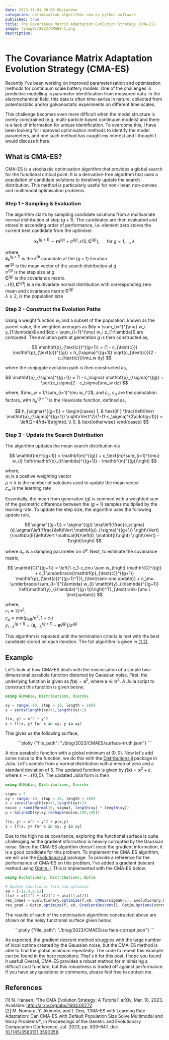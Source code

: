 ```yaml
---
date: 2023-11-01 00:00 UK/London
categories: optimisation algorithms cma-es python software
published: true
title: The Covariance Matrix Adaptation Evolution Strategy (CMA-ES)
image: /images/2023/CMAES-1.png
description: 
---
```


# The Covariance Matrix Adaptation Evolution Strategy (CMA-ES)

Recently I've been working on improved parameterisation and optimisation methods for continuum scale battery models. One of the challenges in predictive modelling is parameter identification from measured data. In the electrochemical field, this data is often time-series in nature, collected from potentiostatic and/or galvanostatic experiments on different time scales.

This challenge becomes even more difficult when the model structure is overly constrained (e.g. multi-particle based continuum models) and there is a lack of information for unique identification. To overcome this, I have been looking for improved optimisation methods to identify the model parameters, and one such method has caught my interest and I thought I would discuss it here.

## What is CMA-ES?
CMA-ES is a stochastic optimisation algorithm that provides a global search for the functional critical point. It is a derivative-free algorithm that uses a population of candidate solutions to iteratively update the search distribution. This method is particularly useful for non-linear, non-convex and multimodal optimisation problems. 

### Step 1 - Sampling & Evaluation
The algorithm starts by sampling candidate solutions from a multivariate normal distribution at step $(g+1)$. The candidates are then evaluated and stored in ascending order of performance, i.e. element zero stores the current best candidate from the optimiser.

$$
    \mathbf{x}_{k}^{(g+1)} \sim \mathbf{m}^{(g)} + \sigma^{(g)} \mathcal{N}\left(0, \mathbf{C}^{(g)}\right), \ \ \ \ \ \ \text{for} \ g = 1,...,\lambda
$$

where, <br>
$\mathbf{x}_{k}^{(g+1)}$ is the $k^\text{th}$ candidate at the $(g+1)$ iteration <br>
$\mathbf{m}^{(g)}$ is the mean vector of the search distribution at $g$<br>
$\sigma^{(g)}$ is the step size at $g$ <br>
$\mathbf{C}^{(g)}$ is the covariance matrix. <br>
$\mathcal{N}\left(0, \mathbf{C}^{(g)}\right)$ is a multivariate normal distribution with corresponding zero mean and covariance matrix $\mathbf{C}^{(g)}$ <br>
$\lambda \geq 2$, is the population size <br>

### Step 2 - Construct the Evolution Paths
Using a weight function $w_i$ and a subset of the population, known as the parent value, the weighted averages as $dy = \sum_{i=1}^{\mu} w_i y_{1:\lambda}$ and $dz = \sum_{i=1}^{\mu} w_i z_{1:\lambda}$ are computed. The evolution path at generation $g$ is then constructed as,

$$
    \mathbf{p}_{\text{c}}^{(g+1)} = (1 - c_{\text{c}}) \mathbf{p}_{\text{c}}^{(g)} + h_{\sigma}^{(g+1)} \sqrt{c_{\text{c}}(2 - c_{\text{c}})\mu_w dy}
$$

where the conjugate evolution path is then constructed as,

$$
    \mathbf{p}_{\sigma}^{(g+1)} = (1 - c_\sigma) \mathbf{p}_{\sigma}^{(g)} + \sqrt{c_\sigma(2 - c_\sigma)\mu_w dz}
$$

where, $\mu_w = 1/\sum_{i=1}^\mu w_i^2$, and $c_{\text{c}}$, $c_{\sigma}$ are the cumulation factors, with $h_{\sigma}^{(g+1)}$ is the Heaviside function, defined as,

$$
h_{\sigma}^{(g+1)} = \begin{cases}
    1, & \text{if } \frac{\left\lVert \mathbf{p}_{\sigma}^{(g+1)} \right\rVert^2}{1-(1-c_\sigma)^{2\cdot(g+1)}} < \left(2+4/(d+1)\right)d, \\
    0, & \text{otherwise}
\end{cases}
$$

### Step 3 - Update the Search Distribution
The algorithm updates the mean search distribution via

$$
    \mathbf{m}^{(g+1)} = \mathbf{m}^{(g)} + c_\text{m}\sum_{i=1}^{\mu} w_{i} \left(\mathbf{x}_{i:\lambda}^{(g+1)} - \mathbf{m}^{(g)}\right)
$$

where, <br>
$w_i$ is a positive weighting vector <br>
$\mu \leq \lambda$ is the number of solutions used to update the mean vector <br>
$c_\text{m}$ is the learning rate <br>

Essentially, the mean from generation $(g)$ is summed with a weighted sum of the geometric difference between the $(g+1)$ samples multiplied by the learning rate. To update the step size, the algorithm uses the following update rule,

$$
    \sigma^{(g+1)} = \sigma^{(g)} \exp\left(\frac{c_\sigma}{d_\sigma}\left(\frac{\left\lVert \mathbf{p}_{\sigma}^{(g+1)} \right\rVert}{\mathbb{E}\left\lVert \mathcal{N}\left(0, \mathbf{I}\right) \right\rVert} - 1\right)\right)
$$

where $d_\sigma$ is a damping parameter on $\sigma^g$. Next, to estimate the covariance matrix,

$$
    \mathbf{C}^{(g+1)} =  \left(1-c_1-c_\mu \sum w_j\right) \mathbf{C}^{(g)} + c_1 \underbrace{\mathbf{p}_{\text{c}}^{(g+1)} \mathbf{p}_{\text{c}}^{(g+1)^T}}_{\text{rank-one update}} + c_\mu \underbrace{\sum_{i=1}^{\lambda} w_{i} \mathbf{y}_{i:\lambda}^{(g+1)} \left(\mathbf{y}_{i:\lambda}^{(g+1)}\right)^T}_{\text{rank-}\mu \ \text{update}}
$$


where, <br>
$c_1 \approx 2/n^2$, <br>
$c_\mu \approx \text{min}(\mu_{\text{eff}}/n^2, 1-c_1)$ <br>
$y_{i:\lambda}^{(g+1)} = \left(\mathbf{x}_{i:\lambda}^{(g+1)} - \mathbf{m}^{(g)}\right)/\sigma^{(g)}$ <br>

This algorithm is repeated until the termination criteria is met with the best candidate stored on each iteration. The full algorithm is given in [[1,2]](#references).


## Example
Let's look at how CMA-ES deals with the minimisation of a simple two-dimensional parabola function distorted by Gaussian noise. First, the underlying function is given as $f(\mathbf{x}) = \mathbf{x}^2$, where $\mathbf{x} \in \mathbb{R}^2$. A Julia script to construct this function is given below,

```julia
using GLMakie, Distributions, Dierckx

xy = range(-10, stop = 10, length = 100)
z = zeros(length(xy)+1,length(xy)+1)

f(x, y) = x^2 + y^2
z = [f(x, y) for x in xy, y in xy]
```

This gives us the following surface,

<div align="center">
```plotly
{"file_path": "./blog/2023/CMAES/surface-truth.json"}
```
</div>

A nice parabolic function with a global minimum at $(0,0)$. Now let's add some noise to the function, we do this with the [Distributions.jl](https://github.com/JuliaStats/Distributions.jl) package in Julia. Let's sample from a normal distribution with a mean of zero and a standard deviation of 5. The updated function is given by $f(\mathbf{x}) = \mathbf{x}^2 + \varepsilon$, where $\varepsilon \sim \mathcal{N}(0, 5)$. The updated Julia form is then

```julia
using GLMakie, Distributions, Dierckx

sigma = 5
xy = range(-10, stop = 10, length = 100)
z = zeros(length(xy)+1,length(xy)+1)
noise = rand(Normal(0, sigma), length(xy) * length(xy))
μ = Spline2D(xy,xy,reshape(noise,100,100))

f(x, y) = x^2 + y^2 + μ(x,y)
z = [f(x, y) for x in xy, y in xy]
```

Due to the high noise covariance, exploring the functional surface is quite challenging as the gradient information is heavily corrupted by the Gaussian noise. Since the CMA-ES algorithm doesn't need the gradient information, it is a good candidate for this problem. To implement the CMA-ES algorithm, we will use the [Evolutionary.jl](https://github.com/wildart/Evolutionary.jl/tree/master) package. To provide a reference for the performance of CMA-ES on this problem, I've added a gradient descent method using [Optim.jl](https://github.com/JuliaNLSolvers/Optim.jl/). This is implemented with the CMA-ES below.

```julia
using Evolutionary, Distributions, Optim

# Update functional form and optimize
x0 = [-12.4,9.53]
f(x) = x[1]^2 + x[2]^2 + μ(x[1],x[2])
res_cmaes = Evolutionary.optimize(f,x0, CMAES(sigma0=1), Evolutionary.Options(store_trace=true))
res_grad = Optim.optimize(f, x0, GradientDescent(), Optim.Options(store_trace=true, extended_trace=true))
```

The results of each of the optimisation algorithms constructed above are shown on the noisy functional surface given below,

<div align="center">
```plotly
{"file_path": "./blog/2023/CMAES/surface-corrupt.json"}
```
</div>

As expected, the gradient descent method struggles with the large number of local optima created by the Gaussian noise, but the CMA-ES method is able to find the global minimum repeatedly. The code to repeat this example can be found in the [here](https://github.com/BradyPlanden/bradyplanden.github.io/tree/main/docs/blog/2023/CMAES) repository. That's it for this post, I hope you found it useful! Overall, CMA-ES provides a robust method for minimising a difficult cost function, but this robustness is traded off against performance.  If you have any questions or comments, please feel free to contact me.

## References
[1] N. Hansen, ‘The CMA Evolution Strategy: A Tutorial’. arXiv, Mar. 10, 2023. Available: http://arxiv.org/abs/1604.00772 <br>
[2] M. Nomura, Y. Akimoto, and I. Ono, ‘CMA-ES with Learning Rate Adaptation: Can CMA-ES with Default Population Size Solve Multimodal and Noisy Problems?’, in Proceedings of the Genetic and Evolutionary Computation Conference, Jul. 2023, pp. 839–847. doi: [10.1145/3583131.3590358](https://arxiv.org/abs/2304.03473).

